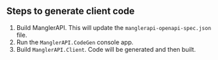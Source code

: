 ## Steps to generate client code

1. Build ManglerAPI.  This will update the `manglerapi-openapi-spec.json` file.
2. Run the `ManglerAPI.CodeGen` console app.
3. Build `ManglerAPI.Client`.  Code will be generated and then built.
